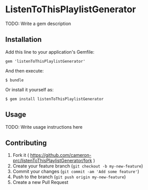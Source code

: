 # ListenToThisPlaylistGenerator

TODO: Write a gem description

## Installation

Add this line to your application's Gemfile:

    gem 'listenToThisPlaylistGenerator'

And then execute:

    $ bundle

Or install it yourself as:

    $ gem install listenToThisPlaylistGenerator

## Usage

TODO: Write usage instructions here

## Contributing

1. Fork it ( https://github.com/cameron-prc/listenToThisPlaylistGenerator/fork )
2. Create your feature branch (`git checkout -b my-new-feature`)
3. Commit your changes (`git commit -am 'Add some feature'`)
4. Push to the branch (`git push origin my-new-feature`)
5. Create a new Pull Request

